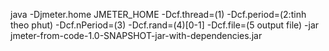 java -Djmeter.home JMETER_HOME -Dcf.thread=(1) -Dcf.period=(2:tinh theo phut) -Dcf.nPeriod=(3) -Dcf.rand=(4)[0-1] -Dcf.file=(5 output file) -jar jmeter-from-code-1.0-SNAPSHOT-jar-with-dependencies.jar